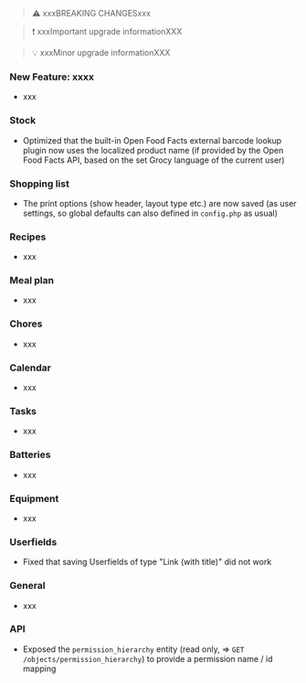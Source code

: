 > ⚠️ xxxBREAKING CHANGESxxx

> ❗ xxxImportant upgrade informationXXX

> 💡 xxxMinor upgrade informationXXX

### New Feature: xxxx

- xxx

### Stock

- Optimized that the built-in Open Food Facts external barcode lookup plugin now uses the localized product name (if provided by the Open Food Facts API, based on the set Grocy language of the current user)

### Shopping list

- The print options (show header, layout type etc.) are now saved (as user settings, so global defaults can also defined in `config.php` as usual)

### Recipes

- xxx

### Meal plan

- xxx

### Chores

- xxx

### Calendar

- xxx

### Tasks

- xxx

### Batteries

- xxx

### Equipment

- xxx

### Userfields

- Fixed that saving Userfields of type "Link (with title)" did not work

### General

- xxx

### API

- Exposed the `permission_hierarchy` entity (read only, => `GET /objects/permission_hierarchy`) to provide a permission name / id mapping
